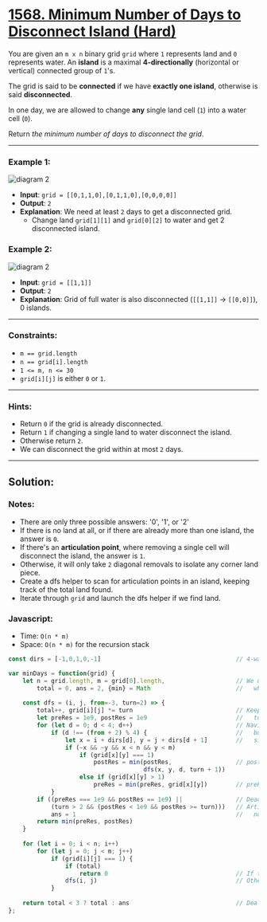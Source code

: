 # [1568. Minimum Number of Days to Disconnect Island (Hard)](https://leetcode.com/problems/minimum-number-of-days-to-disconnect-island/)

You are given an `m x n` binary grid `grid` where `1` represents land and `0` represents water. An **island** is a maximal **4-directionally** (horizontal or vertical) connected group of `1`'s.

The grid is said to be **connected** if we have **exactly one island**, otherwise is said **disconnected**.

In one day, we are allowed to change **any** single land cell (`1`) into a water cell (`0`).

Return _the minimum number of days to disconnect the grid_.

---
### Example 1:
![diagram 2](https://assets.leetcode.com/uploads/2021/12/24/land1.jpg)
 - **Input**: `grid = [[0,1,1,0],[0,1,1,0],[0,0,0,0]]`
 - **Output**: `2`
 - **Explanation**: We need at least `2` days to get a disconnected grid.
   - Change land `grid[1][1]` and `grid[0][2]` to water and get 2 disconnected island.

### Example 2:
![diagram 2](https://assets.leetcode.com/uploads/2021/12/24/land2.jpg)
 - **Input**: `grid = [[1,1]]`
 - **Output**: `2`
 - **Explanation**: Grid of full water is also disconnected (`[[1,1]]` -> `[[0,0]]`), 0 islands.

---
### Constraints:
 - `m == grid.length`
 - `n == grid[i].length`
 - `1 <= m, n <= 30`
 - `grid[i][j]` is either `0` or `1`.

---
### Hints:
 - Return `0` if the grid is already disconnected.
 - Return `1` if changing a single land to water disconnect the island.
 - Otherwise return `2`.
 - We can disconnect the grid within at most `2` days.

---
## Solution:
### Notes:
 - There are only three possible answers: '0', '1', or '2'
 - If there is no land at all, or if there are already more than one island, the answer is `0`.
 - If there's an **articulation point**, where removing a single cell will disconnect the island, the answer is `1`.
 - Otherwise, it will only take `2` diagonal removals to isolate any corner land piece.
 - Create a dfs helper to scan for articulation points in an island, keeping track of the total land found.
 - Iterate through `grid` and launch the dfs helper if we find land.

### Javascript:
 - Time: `O(n * m)`
 - Space: `O(n * m)` for the recursion stack

```js
const dirs = [-1,0,1,0,-1]                                      // 4-way movement helper

var minDays = function(grid) {
    let n = grid.length, m = grid[0].length,                    // We use increasing turns to track
        total = 0, ans = 2, {min} = Math                        //   where cycle connects to itself
    
    const dfs = (i, j, from=-3, turn=2) => {
        total++, grid[i][j] *= turn                             // Keep track of total land & use grid
        let preRes = 1e9, postRes = 1e9                         //   to keep track of visited lands
        for (let d = 0; d < 4; d++)                             // Navigate four directions,
            if (d !== (from + 2) % 4) {                         //   but ignore previous land,
                let x = i + dirs[d], y = j + dirs[d + 1]        //   since we're looking for a cycle
                if (~x && ~y && x < n && y < m)
                    if (grid[x][y] === 1)
                        postRes = min(postRes,                  // postRes is result *after* next move
                                      dfs(x, y, d, turn + 1))
                    else if (grid[x][y] > 1)
                        preRes = min(preRes, grid[x][y])        // preRes is result *before* next move
            }
        if ((preRes === 1e9 && postRes == 1e9) ||               // Dead end ("leaf node") land
            (turn > 2 && (postRes < 1e9 && postRes >= turn)))   // Articulation point: more lands, but
            ans = 1                                             //   no path back to before this land
        return min(preRes, postRes)
    }
    
    for (let i = 0; i < n; i++)
        for (let j = 0; j < m; j++)
            if (grid[i][j] === 1) {
                if (total)
                    return 0                                    // If this is a second island, return 0
                dfs(i, j)                                       // Otherwise, run DFS helper
            }
    
    return total < 3 ? total : ans                              // Deals w/ edge case for tiny/no island
};
```

